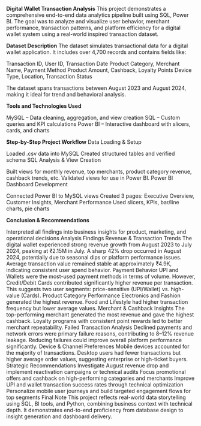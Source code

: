 **Digital Wallet Transaction Analysis**
This project demonstrates a comprehensive end-to-end data analytics pipeline built using SQL, Power BI. The goal was to analyze and visualize user behavior, merchant performance, transaction patterns, and platform efficiency for a digital wallet system using a real-world inspired transaction dataset.

**Dataset Description**
The dataset simulates transactional data for a digital wallet application. It includes over 4,700 records and contains fields like:

Transaction ID, User ID, Transaction Date
Product Category, Merchant Name, Payment Method
Product Amount, Cashback, Loyalty Points
Device Type, Location, Transaction Status

The dataset spans transactions between August 2023 and August 2024, making it ideal for trend and behavioral analysis.

**Tools and Technologies Used**

MySQL – Data cleaning, aggregation, and view creation
SQL – Custom queries and KPI calculations
Power BI – Interactive dashboard with slicers, cards, and charts

**Step-by-Step Project Workflow**
Data Loading & Setup

Loaded .csv data into MySQL 
Created structured tables and verified schema
SQL Analysis & View Creation

Built views for monthly revenue, top merchants, product category revenue, cashback trends, etc.
Validated views for use in Power BI.
Power BI Dashboard Development

Connected Power BI to MySQL views
Created 3 pages: Executive Overview, Customer Insights, Merchant Performance
Used slicers, KPIs, bar/line charts, pie charts

**Conclusion & Recommendations**

Interpreted all findings into business insights for product, marketing, and operational decisions
Analysis Findings
Revenue & Transaction Trends
The digital wallet experienced strong revenue growth from August 2023 to July 2024, peaking at ₹2.15M in July.
A sharp 42% drop occurred in August 2024, potentially due to seasonal dips or platform performance issues.
Average transaction value remained stable at approximately ₹4.9K, indicating consistent user spend behavior.
Payment Behavior
UPI and Wallets were the most-used payment methods in terms of volume.
However, Credit/Debit Cards contributed significantly higher revenue per transaction.
This suggests two user segments: price-sensitive (UPI/Wallet) vs. high-value (Cards).
Product Category Performance
Electronics and Fashion generated the highest revenue.
Food and Lifestyle had higher transaction frequency but lower average values.
Merchant & Cashback Insights
The top-performing merchant generated the most revenue and gave the highest cashback.
Loyalty programs with consistent point rewards led to better merchant repeatability.
Failed Transaction Analysis
Declined payments and network errors were primary failure reasons, contributing to 8–12% revenue leakage.
Reducing failures could improve overall platform performance significantly.
Device & Channel Preferences
Mobile devices accounted for the majority of transactions.
Desktop users had fewer transactions but higher average order values, suggesting enterprise or high-ticket buyers.
Strategic Recommendations
Investigate August revenue drop and implement reactivation campaigns or technical audits
Focus promotional offers and cashback on high-performing categories and merchants
Improve UPI and wallet transaction success rates through technical optimization
Personalize mobile user journeys and build targeted engagement flows for top segments
Final Note
This project reflects real-world data storytelling using SQL, BI tools, and Python, combining business context with technical depth. It demonstrates end-to-end proficiency from database design to insight generation and dashboard delivery.
